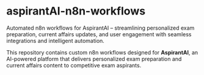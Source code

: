 # aspirantAI-n8n-workflows
Automated n8n workflows for AspirantAI – streamlining personalized exam preparation, current affairs updates, and user engagement with seamless integrations and intelligent automation.

This repository contains custom n8n workflows designed for **AspirantAI**, an AI-powered platform that delivers personalized exam preparation and current affairs content to competitive exam aspirants.
